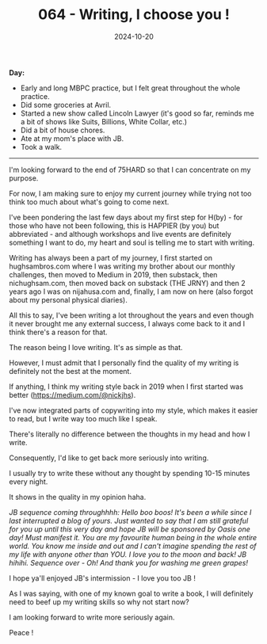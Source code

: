 ﻿---
title: 064 - Writing, I choose you !
date: 2024-10-20
categories: ["daily"]
tags: posts

---
**Day:** 

- Early and long MBPC practice, but I felt great throughout the whole practice.
- Did some groceries at Avril.
- Started a new show called Lincoln Lawyer (it's good so far, reminds me a bit of shows like Suits, Billions, White Collar, etc.)
- Did a bit of house chores.
- Ate at my mom's place with JB.
- Took a walk.
---
I'm looking forward to the end of 75HARD so that I can concentrate on my purpose.

For now, I am making sure to enjoy my current journey while trying not too think too much about what's going to come next.

I've been pondering the last few days about my first step for H(by)  - for those who have not been following, this is HAPPIER (by you) but abbreviated - and although workshops and live events are definitely something I want to do, my heart and soul is telling me to start with writing.

Writing has always been a part of my journey, I first started on hughsambros.com where I was writing my brother about our monthly challenges, then moved to Medium in 2019, then substack, then nichughsam.com, then moved back on substack (THE JRNY) and then 2 years ago I was on nijahusa.com and, finally, I am now on here (also forgot about my personal physical diaries).

All this to say, I've been writing a lot throughout the years and even though it never brought me any external success, I always come back to it and I think there's a reason for that.

The reason being I love writing. It's as simple as that.

However, I must admit that I personally find the quality of my writing is definitely not the best at the moment.

If anything, I think my writing style back in 2019 when I first started was better (https://medium.com/@nickjhs).

I've now integrated parts of copywriting into my style, which makes it easier to read, but I write way too much like I speak.

There's literally no difference between the thoughts in my head and how I write.

Consequently, I'd like to get back more seriously into writing.

I usually try to write these without any thought by spending 10-15 minutes every night.

It shows in the quality in my opinion haha.

*JB sequence coming throughhhh: Hello boo boos! It's been a while since I last interrupted a blog of yours. Just wanted to say that I am still grateful for you up until this very day and hope JB will be sponsored by Oasis one day! Must manifest it. You are my favourite human being in the whole entire world. You know me inside and out and I can't imagine spending the rest of my life with anyone other than YOU. I love you to the moon and back! JB hihihi. Sequence over - Oh! And thank you for washing me green grapes!*

I hope ya'll enjoyed JB's intermission - I love you too JB !

As I was saying, with one of my known goal to write a book, I will definitely need to beef up my writing skills so why not start now?

I am looking forward to write more seriously again.

Peace !




